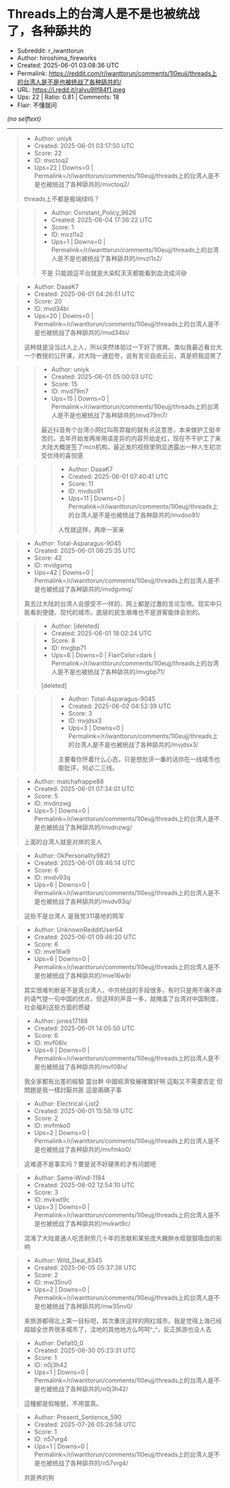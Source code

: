 # Threads上的台湾人是不是也被统战了，各种舔共的

- Subreddit: r_iwanttorun
- Author: hiroshima_fireworks
- Created: 2025-06-01 03:08:36 UTC
- Permalink: https://reddit.com/r/iwanttorun/comments/1l0eujj/threads上的台湾人是不是也被统战了各种舔共的/
- URL: https://i.redd.it/ralyu9llf84f1.jpeg
- Ups: 22 | Ratio: 0.81 | Comments: 18
- Flair: 不懂就问

_(no selftext)_

---

> - Author: uniyk
> - Created: 2025-06-01 03:17:50 UTC
> - Score: 22
> - ID: mvctoq2
> - Ups=22 | Downs=0 | Permalink=/r/iwanttorun/comments/1l0eujj/threads上的台湾人是不是也被统战了各种舔共的/mvctoq2/
>
> threads上不都是极端绿吗？

>> - Author: Constant_Policy_9626
>> - Created: 2025-06-04 17:36:22 UTC
>> - Score: 1
>> - ID: mvzl1s2
>> - Ups=1 | Downs=0 | Permalink=/r/iwanttorun/comments/1l0eujj/threads上的台湾人是不是也被统战了各种舔共的/mvzl1s2/
>>
>> 不是 只能說這平台就是大染缸天天都能看到血流成河😅

> - Author: DaaaK7
> - Created: 2025-06-01 04:26:51 UTC
> - Score: 20
> - ID: mvd34bi
> - Ups=20 | Downs=0 | Permalink=/r/iwanttorun/comments/1l0eujj/threads上的台湾人是不是也被统战了各种舔共的/mvd34bi/
>
> 这种就是没当过人上人，所以突然体验过一下好了很爽。类似我最近看台大一个教授的公开课，对大陆一通尬夸，说有言论自由云云，真是把我逗笑了

>> - Author: uniyk
>> - Created: 2025-06-01 05:00:03 UTC
>> - Score: 15
>> - ID: mvd79m7
>> - Ups=15 | Downs=0 | Permalink=/r/iwanttorun/comments/1l0eujj/threads上的台湾人是不是也被统战了各种舔共的/mvd79m7/
>>
>> 最近抖音有个台湾小网红叫陈羿璇的就有点这意思，本来做护工挺辛苦的，去年开始发两岸用语差异的内容开始走红，现在不干护工了来大陆大概是签了mcn机构，最近发的视频里明显透露出一种人生初次受优待的喜悦感

>>> - Author: DaaaK7
>>> - Created: 2025-06-01 07:40:41 UTC
>>> - Score: 11
>>> - ID: mvdoo91
>>> - Ups=11 | Downs=0 | Permalink=/r/iwanttorun/comments/1l0eujj/threads上的台湾人是不是也被统战了各种舔共的/mvdoo91/
>>>
>>> 人性就这样，两岸一家亲

> - Author: Total-Asparagus-9045
> - Created: 2025-06-01 06:25:35 UTC
> - Score: 42
> - ID: mvdgvmq
> - Ups=42 | Downs=0 | Permalink=/r/iwanttorun/comments/1l0eujj/threads上的台湾人是不是也被统战了各种舔共的/mvdgvmq/
>
> 真去过大陆的台湾人会感受不一样的，网上都是过激的言论互喷。现实中只能看到便捷、现代的城市，底层的民生艰难也不是游客能体会到的。

>> - Author: [deleted]
>> - Created: 2025-06-01 18:02:24 UTC
>> - Score: 8
>> - ID: mvgbp71
>> - Ups=8 | Downs=0 | FlairColor=dark | Permalink=/r/iwanttorun/comments/1l0eujj/threads上的台湾人是不是也被统战了各种舔共的/mvgbp71/
>>
>> [deleted]

>>> - Author: Total-Asparagus-9045
>>> - Created: 2025-06-02 04:52:39 UTC
>>> - Score: 3
>>> - ID: mvjdsx3
>>> - Ups=3 | Downs=0 | Permalink=/r/iwanttorun/comments/1l0eujj/threads上的台湾人是不是也被统战了各种舔共的/mvjdsx3/
>>>
>>> 主要看你怀着什么心态，只是想批评一番的话你在一线城市也能批评，何必二三线。

> - Author: matchafrappe88
> - Created: 2025-06-01 07:34:01 UTC
> - Score: 5
> - ID: mvdnzwg
> - Ups=5 | Downs=0 | Permalink=/r/iwanttorun/comments/1l0eujj/threads上的台湾人是不是也被统战了各种舔共的/mvdnzwg/
>
> 上面的台湾人就是对岸的支人

> - Author: OkPersonality9821
> - Created: 2025-06-01 08:46:14 UTC
> - Score: 6
> - ID: mvdv93q
> - Ups=6 | Downs=0 | Permalink=/r/iwanttorun/comments/1l0eujj/threads上的台湾人是不是也被统战了各种舔共的/mvdv93q/
>
> 这些不是台湾人 是我党311基地的网军

> - Author: UnknownRedditUser64
> - Created: 2025-06-01 09:46:20 UTC
> - Score: 6
> - ID: mve16w9
> - Ups=6 | Downs=0 | Permalink=/r/iwanttorun/comments/1l0eujj/threads上的台湾人是不是也被统战了各种舔共的/mve16w9/
>
> 其实很难判断是不是真台湾人，中共统战的手段很多，有时只是用不痛不痒的语气提一句中国的优点，但这样的声音一多，就掩盖了台湾对中国制度，社会福利这些方面的质疑

> - Author: jones17188
> - Created: 2025-06-01 14:05:50 UTC
> - Score: 6
> - ID: mvf08lv
> - Ups=6 | Downs=0 | Permalink=/r/iwanttorun/comments/1l0eujj/threads上的台湾人是不是也被统战了各种舔共的/mvf08lv/
>
> 我全家都有出差的經驗 當台幹
> 中國經濟發展確實好啊 這點又不需要否定
> 但問題是我一樣討厭共匪
> 這是兩碼子事

> - Author: Electrical-List2
> - Created: 2025-06-01 15:58:19 UTC
> - Score: 2
> - ID: mvfmko0
> - Ups=2 | Downs=0 | Permalink=/r/iwanttorun/comments/1l0eujj/threads上的台湾人是不是也被统战了各种舔共的/mvfmko0/
>
> 这难道不是事实吗？要是说不好硬黑的才有问题吧

> - Author: Same-Wind-1184
> - Created: 2025-06-02 12:54:10 UTC
> - Score: 3
> - ID: mvkwt9c
> - Ups=3 | Downs=0 | Permalink=/r/iwanttorun/comments/1l0eujj/threads上的台湾人是不是也被统战了各种舔共的/mvkwt9c/
>
> 混淆了大陆普通人吃苦耐劳几十年的贡献和某些庞大臃肿水蛭狠狠吸血的影响

> - Author: Wild_Deal_8345
> - Created: 2025-06-05 05:37:38 UTC
> - Score: 2
> - ID: mw35nv0
> - Ups=2 | Downs=0 | Permalink=/r/iwanttorun/comments/1l0eujj/threads上的台湾人是不是也被统战了各种舔共的/mw35nv0/
>
> 来旅游都得北上第一目标吧，其次重庆这样的网红城市。我是觉得上海已经超越全世界很多城市了，洼地的其他地方么呵呵^_^，反正旅游也没人去

> - Author: Defalt0_0
> - Created: 2025-06-30 05:23:31 UTC
> - Score: 1
> - ID: n0j3h42
> - Ups=1 | Downs=0 | Permalink=/r/iwanttorun/comments/1l0eujj/threads上的台湾人是不是也被统战了各种舔共的/n0j3h42/
>
> 這種都是假帳號，不用當真。

> - Author: Present_Sentence_590
> - Created: 2025-07-26 05:26:58 UTC
> - Score: 1
> - ID: n57vrg4
> - Ups=1 | Downs=0 | Permalink=/r/iwanttorun/comments/1l0eujj/threads上的台湾人是不是也被统战了各种舔共的/n57vrg4/
>
> 共匪养的狗
